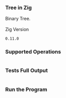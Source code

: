 ### Tree in Zig

Binary Tree.
<BR/>
<BR/>
Zig Version
```bash
0.11.0
```

### Supported Operations
```
```

### Tests Full Output
```
```

### Run the Program
```
```